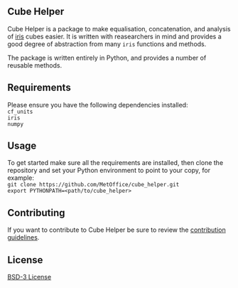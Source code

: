 ## Cube Helper
Cube Helper is a package to make equalisation, concatenation, and analysis of 
[iris](https://scitools.org.uk/iris/docs/latest/)
cubes easier. It is written with reasearchers in mind and provides a good degree of
abstraction from many `iris` functions and methods.
 
The package is written entirely in Python, and provides a number of reusable methods.

 
## Requirements
Please ensure you have the following dependencies installed:  
`cf_units`  
`iris`  
`numpy`  


## Usage
To get started make sure all the requirements are installed, then clone the repository
and set your Python environment to point to your copy, for example:  
`git clone https://github.com/MetOffice/cube_helper.git`  
`export PYTHONPATH=<path/to/cube_helper>`  


## Contributing  
If you want to contribute to Cube Helper be sure to review the 
[contribution guidelines](https://github.com/MetOffice/cube_helper/blob/master/CONTRIBUTING.md).

## License
[BSD-3 License](https://github.com/MetOffice/cube_helper/blob/master/LICENSE)


